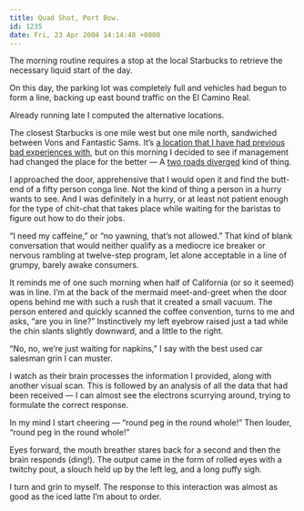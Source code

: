 ```yaml
---
title: Quad Shot, Port Bow.
id: 1235
date: Fri, 23 Apr 2004 14:14:48 +0000
---
```


The morning routine requires a stop at the local Starbucks to retrieve the necessary liquid start of the day.  

On this day, the parking lot was completely full and vehicles had begun to form a line, backing up east bound traffic on the El Camino Real.  

Already running late I computed the alternative locations.  

The closest Starbucks is one mile west but one mile north, sandwiched between Vons and Fantastic Sams. It’s [a location that I have had previous bad experiences with](http://www.airbag.ca/archives/001753.php), but on this morning I decided to see if management had changed the place for the better — A [two roads diverged](http://www.daydreamersgarden.net/tworoads.htm) kind of thing.  

I approached the door, apprehensive that I would open it and find the butt-end of a fifty person conga line. Not the kind of thing a person in a hurry wants to see. And I was definitely in a hurry, or at least not patient enough for the type of chit-chat that takes place while waiting for the baristas to figure out how to do their jobs.  

“I need my caffeine,” or “no yawning, that’s not allowed.” That kind of blank conversation that would neither qualify as a mediocre ice breaker or nervous rambling at twelve-step program, let alone acceptable in a line of grumpy, barely awake consumers.  

It reminds me of one such morning when half of California (or so it seemed) was in line. I’m at the back of the mermaid meet-and-greet when the door opens behind me with such a rush that it created a small vacuum. The person entered and quickly scanned the coffee convention, turns to me and asks, “are you in line?” Instinctively my left eyebrow raised just a tad while the chin slants slightly downward, and a little to the right.  

“No, no, we’re just waiting for napkins,” I say with the best used car salesman grin I can muster.  

I watch as their brain processes the information I provided, along with another visual scan. This is followed by an analysis of all the data that had been received — I can almost see the electrons scurrying around, trying to formulate the correct response.  

In my mind I start cheering — “round peg in the round whole!” Then louder, “round peg in the round whole!”  

Eyes forward, the mouth breather stares back for a second and then the brain responds (ding!). The output came in the form of rolled eyes with a twitchy pout, a slouch held up by the left leg, and a long puffy sigh.  

I turn and grin to myself. The response to this interaction was almost as good as the iced latte I’m about to order.





